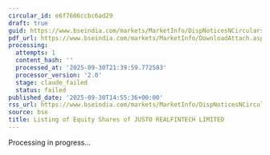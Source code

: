 ```yaml
---
circular_id: e6f7606ccbc6ad29
draft: true
guid: https://www.bseindia.com/markets/MarketInfo/DispNoticesNCirculars.aspx?Noticeid={0A82BCB9-E6DB-43E3-B06E-370A111F0307}&noticeno=20250930-97&dt=09/30/2025&icount=97&totcount=114&flag=0
pdf_url: https://www.bseindia.com/markets/MarketInfo/DownloadAttach.aspx?id=20250930-97&attachedId=68c8b233-2db5-4d74-ad6c-0a978b3b20e7
processing:
  attempts: 1
  content_hash: ''
  processed_at: '2025-09-30T21:39:59.772583'
  processor_version: '2.0'
  stage: claude_failed
  status: failed
published_date: '2025-09-30T14:55:36+00:00'
rss_url: https://www.bseindia.com/markets/MarketInfo/DispNoticesNCirculars.aspx?Noticeid={0A82BCB9-E6DB-43E3-B06E-370A111F0307}&noticeno=20250930-97&dt=09/30/2025&icount=97&totcount=114&flag=0
source: bse
title: Listing of Equity Shares of JUSTO REALFINTECH LIMITED
---
```


Processing in progress...